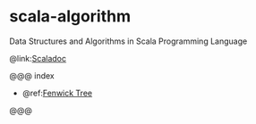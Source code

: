 # scala-algorithm

Data Structures and Algorithms in Scala Programming Language

@link:[Scaladoc](api/index.html)

@@@ index

* @ref:[Fenwick Tree](fenwick.md)

@@@